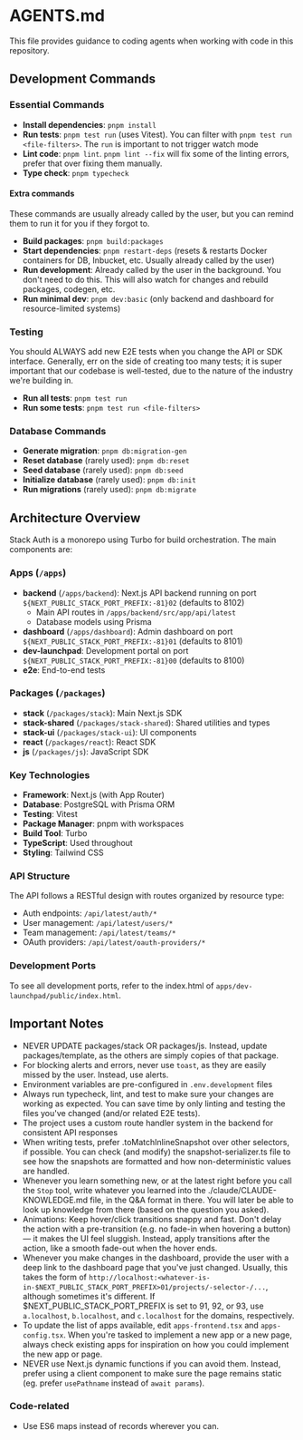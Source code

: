 # AGENTS.md

This file provides guidance to coding agents when working with code in this repository.

## Development Commands

### Essential Commands
- **Install dependencies**: `pnpm install`
- **Run tests**: `pnpm test run` (uses Vitest). You can filter with `pnpm test run <file-filters>`. The `run` is important to not trigger watch mode
- **Lint code**: `pnpm lint`. `pnpm lint --fix` will fix some of the linting errors, prefer that over fixing them manually.
- **Type check**: `pnpm typecheck`

#### Extra commands
These commands are usually already called by the user, but you can remind them to run it for you if they forgot to.
- **Build packages**: `pnpm build:packages`
- **Start dependencies**: `pnpm restart-deps` (resets & restarts Docker containers for DB, Inbucket, etc. Usually already called by the user)
- **Run development**: Already called by the user in the background. You don't need to do this. This will also watch for changes and rebuild packages, codegen, etc.
- **Run minimal dev**: `pnpm dev:basic` (only backend and dashboard for resource-limited systems)

### Testing
You should ALWAYS add new E2E tests when you change the API or SDK interface. Generally, err on the side of creating too many tests; it is super important that our codebase is well-tested, due to the nature of the industry we're building in.
- **Run all tests**: `pnpm test run`
- **Run some tests**: `pnpm test run <file-filters>`

### Database Commands
- **Generate migration**: `pnpm db:migration-gen`
- **Reset database** (rarely used): `pnpm db:reset`
- **Seed database** (rarely used): `pnpm db:seed`
- **Initialize database** (rarely used): `pnpm db:init`
- **Run migrations** (rarely used): `pnpm db:migrate`

## Architecture Overview

Stack Auth is a monorepo using Turbo for build orchestration. The main components are:

### Apps (`/apps`)
- **backend** (`/apps/backend`): Next.js API backend running on port `${NEXT_PUBLIC_STACK_PORT_PREFIX:-81}02` (defaults to 8102)
  - Main API routes in `/apps/backend/src/app/api/latest`
  - Database models using Prisma
- **dashboard** (`/apps/dashboard`): Admin dashboard on port `${NEXT_PUBLIC_STACK_PORT_PREFIX:-81}01` (defaults to 8101)
- **dev-launchpad**: Development portal on port `${NEXT_PUBLIC_STACK_PORT_PREFIX:-81}00` (defaults to 8100)
- **e2e**: End-to-end tests

### Packages (`/packages`)
- **stack** (`/packages/stack`): Main Next.js SDK
- **stack-shared** (`/packages/stack-shared`): Shared utilities and types
- **stack-ui** (`/packages/stack-ui`): UI components
- **react** (`/packages/react`): React SDK
- **js** (`/packages/js`): JavaScript SDK

### Key Technologies
- **Framework**: Next.js (with App Router)
- **Database**: PostgreSQL with Prisma ORM
- **Testing**: Vitest
- **Package Manager**: pnpm with workspaces
- **Build Tool**: Turbo
- **TypeScript**: Used throughout
- **Styling**: Tailwind CSS

### API Structure
The API follows a RESTful design with routes organized by resource type:
- Auth endpoints: `/api/latest/auth/*`
- User management: `/api/latest/users/*`
- Team management: `/api/latest/teams/*`
- OAuth providers: `/api/latest/oauth-providers/*`

### Development Ports
To see all development ports, refer to the index.html of `apps/dev-launchpad/public/index.html`.

## Important Notes
- NEVER UPDATE packages/stack OR packages/js. Instead, update packages/template, as the others are simply copies of that package.
- For blocking alerts and errors, never use `toast`, as they are easily missed by the user. Instead, use alerts.
- Environment variables are pre-configured in `.env.development` files
- Always run typecheck, lint, and test to make sure your changes are working as expected. You can save time by only linting and testing the files you've changed (and/or related E2E tests).
- The project uses a custom route handler system in the backend for consistent API responses
- When writing tests, prefer .toMatchInlineSnapshot over other selectors, if possible. You can check (and modify) the snapshot-serializer.ts file to see how the snapshots are formatted and how non-deterministic values are handled.
- Whenever you learn something new, or at the latest right before you call the `Stop` tool, write whatever you learned into the ./claude/CLAUDE-KNOWLEDGE.md file, in the Q&A format in there. You will later be able to look up knowledge from there (based on the question you asked).
- Animations: Keep hover/click transitions snappy and fast. Don't delay the action with a pre-transition (e.g. no fade-in when hovering a button) — it makes the UI feel sluggish. Instead, apply transitions after the action, like a smooth fade-out when the hover ends.
- Whenever you make changes in the dashboard, provide the user with a deep link to the dashboard page that you've just changed. Usually, this takes the form of `http://localhost:<whatever-is-in-$NEXT_PUBLIC_STACK_PORT_PREFIX>01/projects/-selector-/...`, although sometimes it's different. If $NEXT_PUBLIC_STACK_PORT_PREFIX is set to 91, 92, or 93, use `a.localhost`, `b.localhost`, and `c.localhost` for the domains, respectively.
- To update the list of apps available, edit `apps-frontend.tsx` and `apps-config.tsx`. When you're tasked to implement a new app or a new page, always check existing apps for inspiration on how you could implement the new app or page.
- NEVER use Next.js dynamic functions if you can avoid them. Instead, prefer using a client component to make sure the page remains static (eg. prefer `usePathname` instead of `await params`).

### Code-related
- Use ES6 maps instead of records wherever you can.
